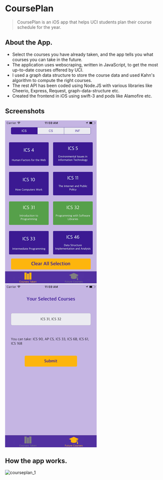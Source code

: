 # CoursePlan

> CoursePlan is an iOS app that helps UCI students plan their course schedule for the year.

## About the App.
- Select the courses you have already taken, and the app tells you what courses you can take in the future.
- The application uses webscraping, written in JavaScript, to get the most up-to-date courses offered by UCI.
- I used a graph data structure to store the course data and used Kahn's algorithm to compute the right courses.
- The rest API has been coded using Node.JS with various libraries like Cheerio, Express, Request, graph-data-structure etc.
- Created the frontend in iOS using swift-3 and pods like Alamofire etc.

## Screenshots

![screenshot_1](screenshot1.png)
![screenshot_2](screenshot2.png)

## How the app works.
![courseplan_1](ucicourseplan.gif)


